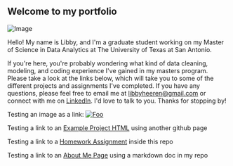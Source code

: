 ## Welcome to my portfolio  

![Image](https://photos.smugmug.com/photos/i-7CD4G5z/1/3026344e/O/i-7CD4G5z.jpg)

Hello! My name is Libby, and I'm a graduate student working on my Master of Science in Data Analytics at The University of Texas at San Antonio.

If you're here, you're probably wondering what kind of data cleaning, modeling, and coding experience I've gained in my masters program. Please take a look at the links below, which will take you to some of the different projects and assignments I've completed. If you have any questions, please feel free to email me at [libbyheeren@gmail.com](mailto:libbyheeren@gmail.com) or connect with me on [LinkedIn](https://www.linkedin.com/in/elizabethheeren/). I'd love to talk to you. Thanks for stopping by!





Testing an image as a link: 
[![Foo](https://photos.smugmug.com/photos/i-vzSgSmC/0/d611bd84/Th/i-vzSgSmC-Th.jpg)](http://google.com)

Testing a link to an [Example Project HTML](https://libbyheeren.github.io/TestProjectPage/) using another github page

Testing a link to a [Homework Assignment](https://github.com/LibbyHeeren/libbyheeren.github.io/blob/main/Heeren_nuc203_HW0.html) inside this repo

Testing a link to an [About Me Page](AboutMe.md) using a markdown doc in my repo

